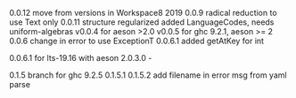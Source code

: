 0.0.12
    move from   versions in Workspace8 2019
0.0.9 radical reduction to use Text only
0.0.11 structure regularized
            added LanguageCodes, needs uniform-algebras
    v0.0.4 for aeson >2.0
    v0.0.5 for ghc 9.2.1, aeson >= 2 
    0.0.6 change in error to use ExceptionT
    0.0.6.1 added getAtKey for int

  0.0.6.1 for lts-19.16 with aeson 2.0.3.0 - 
      
0.1.5 branch for ghc 9.2.5
0.1.5.1
0.1.5.2  add filename in error msg from yaml parse    